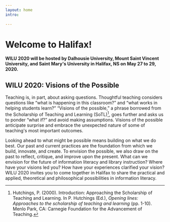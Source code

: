 ```yaml
---
layout: home
intro:
  
---
```


# Welcome to Halifax!

**WILU 2020 will be hosted by Dalhousie University, Mount Saint Vincent University, and Saint Mary's University in Halifax, NS on May 27 to 29, 2020.**
  
## WILU 2020: Visions of the Possible

Teaching is, in part, about asking questions. Thoughtful teaching considers questions like “what is happening in this classroom?” and “what works in helping students learn?”  “Visions of the possible,” a phrase borrowed from the Scholarship of Teaching and Learning (SoTL)[^1], goes further and asks us to ponder “what if?” and avoid making assumptions. Visions of the possible anticipate surprise and embrace the unexpected nature of some of teaching's most important outcomes. 

Looking ahead to what might be possible means building on what we do best. Our past and current practices are the foundation from which we build, innovate, and create. To envision the possible, we also draw on the past to reflect, critique, and improve upon the present. What can we envision for the future of information literacy and library instruction? Where have your visions led you? How have your experiences clarified your vision?  WILU 2020 invites you to come together in Halifax to share the practical and applied, theoretical and philosophical possibilities in information literacy.

[^1]: Hutchings, P. (2000). Introduction: Approaching the Scholarship of Teaching and Learning. In P. Hutchings (Ed.), *Opening lines: Approaches to the scholarship of teaching and learning* (pp. 1-10). Menlo Park, CA: Carnegie Foundation for the Advancement of Teaching.
  
 <!-- <a href="#" class="image main"><img src="{{ 'assets/images/pic01.jpg' | relative_url }}" alt="" /></a>-->
  


